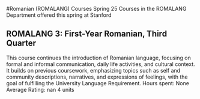 #Romanian (ROMALANG) Courses Spring 25
Courses in the ROMALANG Department offered this spring at Stanford
## ROMALANG 3: First-Year Romanian, Third Quarter
This course continues the introduction of Romanian language, focusing on formal and informal communication, daily life activities, and cultural context. It builds on previous coursework, emphasizing topics such as self and community descriptions, narratives, and expressions of feelings, with the goal of fulfilling the University Language Requirement.
Hours spent: None
Average Rating: nan
4 units
